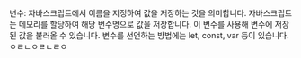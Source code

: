 변수: 자바스크립트에서 이름을 지정하여 값을 저장하는 것을 의미합니다. 자바스크립트는 메모리를 할당하여 해당 변수명으로 값을 저장합니다. 이 변수를 사용해 변수에 저장된 값을 불러올 수 있습니다. 변수를 선언하는 방법에는 let, const, var 등이 있습니다.
ㅇㄹㄴㅇㄹㄴㄹㅇ
